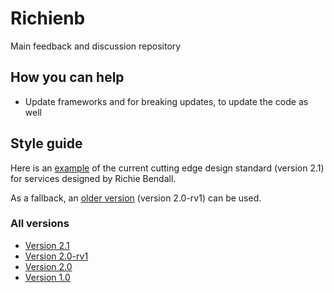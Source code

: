 # Richienb

Main feedback and discussion repository

## How you can help

- Update frameworks and for breaking updates, to update the code as well

## Style guide

Here is an [example](https://codepen.io/Richienb/full/gqrEdR) of the current cutting edge design standard (version 2.1) for services designed by Richie Bendall.

As a fallback, an [older version](https://codepen.io/Richienb/full/ZwOGRX) (version 2.0-rv1) can be used.

### All versions

- [Version 2.1](https://codepen.io/Richienb/full/gqrEdR)
- [Version 2.0-rv1](https://codepen.io/Richienb/full/ZwOGRX)
- [Version 2.0](https://codepen.io/Richienb/full/wNwrrN)
- [Version 1.0](https://codepen.io/Richienb/full/XqObQO)
